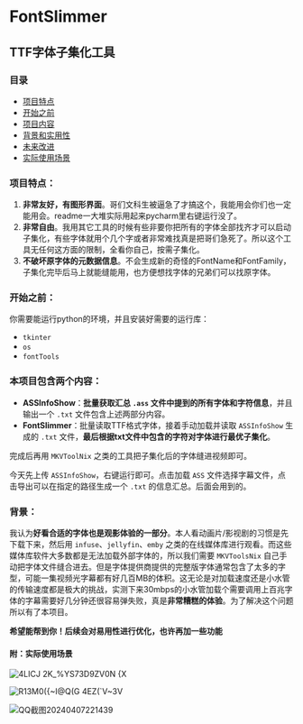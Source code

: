 # FontSlimmer
## TTF字体子集化工具

### 目录
- [项目特点](#特点)
- [开始之前](#开始之前)
- [项目内容](#本项目包含两个内容)
- [背景和实用性](#背景)
- [未来改进](#以后还会改进的)
- [实际使用场景](#附实际使用场景)

### 项目特点：
1. **非常友好，有图形界面**。哥们文科生被逼急了才搞这个，我能用会你们也一定能用会。readme一大堆实际用起来pycharm里右键运行没了。
2. **非常自由**。我用其它工具的时候有些非要你把所有的字体全部找齐才可以启动子集化，有些字体就用个几个字或者非常难找真是把哥们急死了。所以这个工具无任何这方面的限制，全看你自己，按需子集化。
3. **不破坏原字体的元数据信息**。不会生成新的奇怪的FontName和FontFamily，子集化完毕后马上就能缝能用，也方便想找字体的兄弟们可以找原字体。

### 开始之前：
你需要能运行python的环境，并且安装好需要的运行库：
- `tkinter`
- `os`
- `fontTools`

### 本项目包含两个内容：
- **ASSInfoShow**：**批量获取汇总 `.ass` 文件中提到的所有字体和字符信息**，并且输出一个 `.txt` 文件包含上述两部分内容。
- **FontSlimmer**：批量读取TTF格式字体，接着手动加载并读取 `ASSInfoShow` 生成的 `.txt` 文件，**最后根据txt文件中包含的字符对字体进行最优子集化**。

完成后再用 `MKVToolNix` 之类的工具把子集化后的字体缝进视频即可。

今天先上传 `ASSInfoShow`，右键运行即可。点击加载 `ASS` 文件选择字幕文件，点击导出可以在指定的路径生成一个 `.txt` 的信息汇总。后面会用到的。

### 背景：
我认为**好看合适的字体也是观影体验的一部分**。本人看动画片/影视剧的习惯是先下载下来，然后用 `infuse`、`jellyfin`、`emby` 之类的在线媒体库进行观看。而这些媒体库软件大多数都是无法加载外部字体的，所以我们需要 `MKVToolsNix` 自己手动把字体文件缝合进去。但是字体提供商提供的完整版字体通常包含了太多的字型，可能一集视频光字幕都有好几百MB的体积。这无论是对加载速度还是小水管的传输速度都是极大的挑战，实测下来30mbps的小水管加载个需要调用上百兆字体的字幕需要好几分钟还很容易弹失败，真是**非常糟糕的体验**。为了解决这个问题所以有了本项目。

**希望能帮到你！后续会对易用性进行优化，也许再加一些功能**

#### 附：实际使用场景

![4LICJ 2K_%YS73D9ZV0N {X](https://github.com/NoChantingWaterMagic/FontSlimmer/assets/120241623/1f22c1dd-6c0a-467b-bd35-7943fe1238b9)

![R13M0({~I@Q(G 4EZ(`V~3V](https://github.com/NoChantingWaterMagic/FontSlimmer/assets/120241623/afef5caa-0f47-44a2-87a0-69f163f4c511)

![QQ截图20240407221439](https://github.com/NoChantingWaterMagic/FontSlimmer/assets/120241623/10322f1b-9cad-46a9-8c81-4f7f6820cf26)


